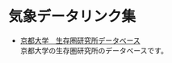 # 気象データリンク集
- [京都大学　生存圏研究所データベース](http://database.rish.kyoto-u.ac.jp/)  
京都大学の生存圏研究所のデータベースです。
<!--stackedit_data:
eyJoaXN0b3J5IjpbLTExMDM5NDY2ODldfQ==
-->